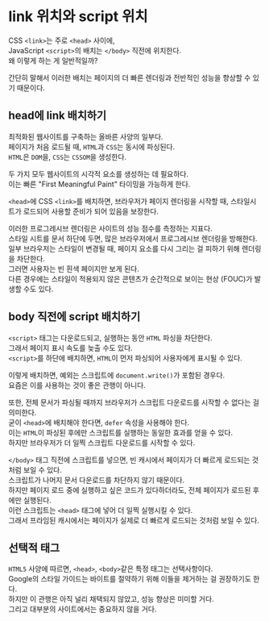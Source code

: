# link 위치와 script 위치

CSS `<link>`는 주로 `<head>` 사이에, <br />
JavaScript `<script>`의 배치는 `</body>` 직전에 위치한다. <br />
왜 이렇게 하는 게 일반적일까?

간단히 말해서 이러한 배치는 페이지의 더 빠른 렌더링과 전반적인 성능을 향상할 수 있기 때문이다.

## head에 link 배치하기

최적화된 웹사이트를 구축하는 올바른 사양의 일부다. <br />
페이지가 처음 로드될 때, `HTML`과 `CSS`는 동시에 파싱된다. <br />
`HTML`은 `DOM`을, `CSS`는 `CSSOM`을 생성한다.

두 가지 모두 웹사이트의 시각적 요소를 생성하는 데 필요하다. <br />
이는 빠른 "First Meaningful Paint" 타이밍을 가능하게 한다.

`<head>`에 CSS `<link>`를 배치하면, 브라우저가 페이지 렌더링을 시작할 때, 스타일시트가 로드되어 사용할 준비가 되어 있음을 보장한다.

이러한 프로그레시브 렌더링은 사이트의 성능 점수를 측정하는 지표다. <br />
스타일 시트를 문서 하단에 두면, 많은 브라우저에서 프로그레시브 렌더링을 방해한다. <br />
일부 브라우저는 스타일이 변경될 때, 페이지 요소를 다시 그리는 걸 피하기 위해 렌더링을 차단한다. <br />
그러면 사용자는 빈 흰색 페이지만 보게 된다. <br />
다른 경우에는 스타일이 적용되지 않은 콘텐츠가 순간적으로 보이는 현상 (FOUC)가 발생할 수도 있다.

## body 직전에 script 배치하기

`<script>` 태그는 다운로드되고, 실행하는 동안 `HTML` 파싱을 차단한다. <br />
그래서 페이지 표시 속도를 늦출 수도 있다. <br />
`<script>`를 하단에 배치하면, `HTML`이 먼저 파싱되어 사용자에게 표시될 수 있다.

이렇게 배치하면, 예외는 스크립트에 `document.write()`가 포함된 경우다. <br />
요즘은 이를 사용하는 것이 좋은 관행이 아니다.

또한, 전체 문서가 파싱될 때까지 브라우저가 스크립트 다운로드를 시작할 수 없다는 걸 의미한다. <br />
굳이 `<head>`에 배치해야 한다면, `defer` 속성을 사용해야 한다. <br />
이는 `HTML`이 파싱된 후에만 스크립트를 실행하는 동일한 효과를 얻을 수 있다. <br />
하지만 브라우저가 더 일찍 스크립트 다운로드를 시작할 수 있다.

`</body>` 태그 직전에 스크립트를 넣으면, 빈 캐시에서 페이지가 더 빠르게 로드되는 것처럼 보일 수 있다. <br />
스크립트가 나머지 문서 다운로드를 차단하지 않기 때문이다. <br />
하지만 페이지 로드 중에 실행하고 싶은 코드가 있다하더라도, 전체 페이지가 로드된 후에만 실행된다. <br />
이런 스크립트는 `<head>` 태그에 넣어 더 일찍 실행시킬 수 있다. <br />
그래서 프라임된 캐시에서는 페이지가 실제로 더 빠르게 로드되는 것처럼 보일 수 있다.

## 선택적 태그

`HTML5` 사양에 따르면, `<head>`, `<body>`같은 특정 태그는 선택사항이다. <br />
Google의 스타일 가이드는 바이트를 절약하기 위해 이들을 제거하는 걸 권장하기도 한다. <br />
하지만 이 관행은 아직 널리 채택되지 않았고, 성능 향상은 미미할 거다. <br />
그리고 대부분의 사이트에서는 중요하지 않을 거다.
